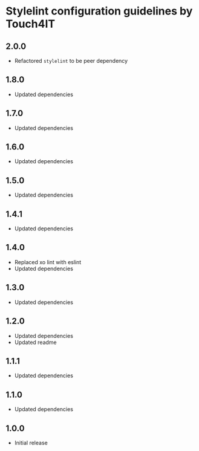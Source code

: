 # Stylelint configuration guidelines by Touch4IT

## 2.0.0

-   Refactored `stylelint` to be peer dependency

## 1.8.0

-   Updated dependencies

## 1.7.0

-   Updated dependencies

## 1.6.0

-   Updated dependencies

## 1.5.0

-   Updated dependencies

## 1.4.1

-   Updated dependencies

## 1.4.0

-   Replaced xo lint with eslint
-   Updated dependencies

## 1.3.0

-   Updated dependencies

## 1.2.0

-   Updated dependencies
-   Updated readme

## 1.1.1

-   Updated dependencies

## 1.1.0

-   Updated dependencies

## 1.0.0

-   Initial release
